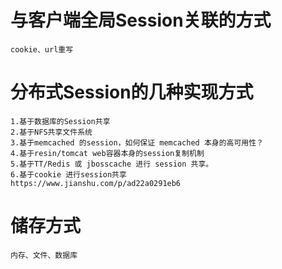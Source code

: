 
# 与客户端全局Session关联的方式
```text
cookie、url重写
```


# 分布式Session的几种实现方式

```text
1.基于数据库的Session共享
2.基于NFS共享文件系统
3.基于memcached 的session，如何保证 memcached 本身的高可用性？
4.基于resin/tomcat web容器本身的session复制机制
5.基于TT/Redis 或 jbosscache 进行 session 共享。
6.基于cookie 进行session共享
https://www.jianshu.com/p/ad22a0291eb6
```

# 储存方式
```text
内存、文件、数据库
```


